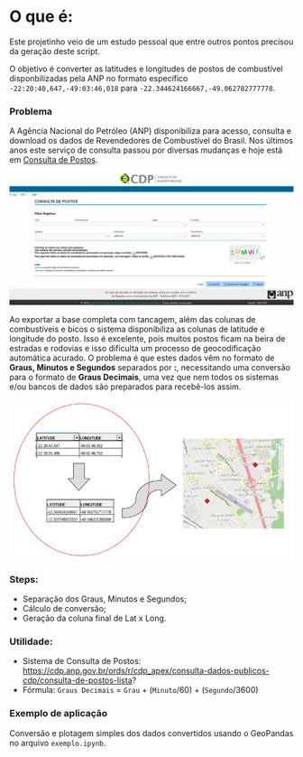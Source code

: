 # O que é:
Este projetinho veio de um estudo pessoal que entre outros pontos precisou da geração deste script. 

O objetivo é converter as latitudes e longitudes de postos de combustível disponbilizadas pela ANP no formato específico ```-22:20:40,647,-49:03:46,018``` para ```-22.344624166667,-49.062782777778```.

### Problema
A Agência Nacional do Petróleo (ANP) disponibiliza para acesso, consulta e download os dados de Revendedores de Combustível do Brasil. Nos últimos anos este serviço de consulta passou por diversas mudanças e hoje está em [Consulta de Postos](https://cdp.anp.gov.br/ords/r/cdp_apex/consulta-dados-publicos-cdp/consulta-de-postos-lista?).

<img title="Home Page" alt="Home Page" src="img\homepage.png">

Ao exportar a base completa com tancagem, além das colunas de combustíveis e bicos o sistema disponibiliza as colunas de latitude e longitude do posto.
Isso é excelente, pois muitos postos ficam na beira de estradas e rodovias e isso dificulta um processo de geocodificação automática acurado.
O problema é que estes dados vêm no formato de **Graus, Minutos e Segundos** separados por **:**, necessitando uma conversão para o formato de **Graus Decimais**, uma vez que nem todos os sistemas e/ou bancos de dados são preparados para recebê-los assim.

<img title="Processo" alt="Processo" src="img\process.png">


### Steps:
* Separação dos Graus, Minutos e Segundos;
* Cálculo de conversão;
* Geração da coluna final de Lat x Long.


### Utilidade:
* Sistema de Consulta de Postos: https://cdp.anp.gov.br/ords/r/cdp_apex/consulta-dados-publicos-cdp/consulta-de-postos-lista?
* Fórmula: `Graus Decimais` = `Grau` + (`Minuto`/60) + (`Segundo`/3600)


### Exemplo de aplicação
Conversão e plotagem simples dos dados convertidos usando o GeoPandas no arquivo `exemplo.ipynb`.
